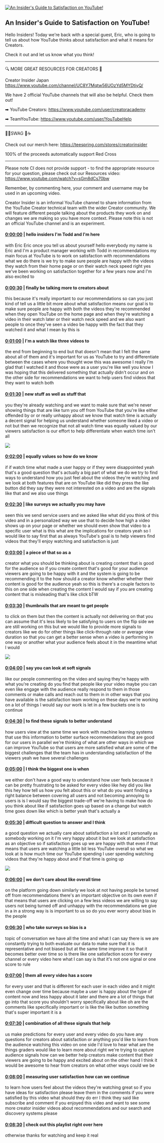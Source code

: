 [![An Insider's Guide to Satisfaction on YouTube!](https://i.ytimg.com/vi/vFs6rGS4JKs/maxresdefault.jpg)](https://www.youtube.com/watch?v=vFs6rGS4JKs)

## An Insider's Guide to Satisfaction on YouTube!

Hello Insiders! Today we're back with a special guest, Eric, who is going to tell us about how YouTube thinks about satisfaction and what it means for Creators.



Check it out and let us know what you think!

-------------------------------------------



🔍 MORE GREAT RESOURCES FOR CREATORS 🔎



Creator Insider Japan https://www.youtube.com/channel/UC8Y7Mqtw56UOzYd5MYDtiyQ/



We have 2 official YouTube channels that will also be helpful. Check them out! 



➡ YouTube Creators: https://www.youtube.com/user/creatoracademy



➡ TeamYouTube: https://www.youtube.com/user/YouTubeHelp



-------------------------------------------



👕👚SWAG 🎽☕



Check out our merch here: https://teespring.com/stores/creatorinsider



100% of the proceeds automatically support Red Cross



-------------------------------------------

Please note CI does not provide support - to find the appropriate resource for your question, please check out our Resources video: https://www.youtube.com/watch?v=sGm8dCs70bw



Remember, by commenting here, your comment and username may be used in an upcoming video.



Creator Insider is an informal YouTube channel to share information from the YouTube Creator technical team with the wider Creator community. We will feature different people talking about the products they work on and changes we are making so you have more context. Please note this is not an official YouTube channel and is an experiment.



#### [0:00:00](https://www.youtube.com/watch?v=vFs6rGS4JKs&t=0) |  hello insiders I'm Todd and I'm here

with Eric Eric once you tell us about yourself hello everybody my name is Eric and I'm a product manager working with Todd in recommendations my main focus at YouTube is to work on satisfaction with recommendations what we do there is we try to make sure people are happy with the videos they watch from their home page or on their watch neck speed right yes we've been working on satisfaction together for a few years now and I'm also excited to  

#### [0:00:30](https://www.youtube.com/watch?v=vFs6rGS4JKs&t=30) |  finally be talking more to creators about

this because it's really important to our recommendations so can you just kind of tell us a little bit more about what satisfaction means our goal is to make sure people are happy with both the videos they're recommended when they open YouTube on the home page and when they're watching a video in their watch later or their watch neck speed and we also want people to once they've seen a video be happy with the fact that they watched it and what I mean by this is  

#### [0:01:00](https://www.youtube.com/watch?v=vFs6rGS4JKs&t=60) |  I'm a watch like three videos to

the end from beginning to end but that doesn't mean that I felt the same about all of them and it's important for us as YouTube to try and differentiate between the cases where you thought wow this was awesome I really I'm glad that I watched it and those were as a user you're like well you know I was hoping that this delivered something that actually didn't occur and on the other side for recommendations we want to help users find videos that they want to watch both  

#### [0:01:30](https://www.youtube.com/watch?v=vFs6rGS4JKs&t=90) |  new stuff as well as stuff that

you they're already watching and we want to make sure that we're never showing things that are like turn you off from YouTube that you're like either offended by or or really unhappy about we know that watch time is actually a decent signal for helping us understand whether someone liked a video or not but then we recognize that not all watch time was equally valued by our viewers satisfaction is our effort to help differentiate when watch time isn't all  

![](https://i.ytimg.com/vi/vFs6rGS4JKs/maxres1.jpg)



#### [0:02:00](https://www.youtube.com/watch?v=vFs6rGS4JKs&t=120) |  equally values so how do we know

if if watch time what made a user happy or if they were disappointed yeah that's a good question that's actually a big part of what we do we try to find ways to understand how you just feel about the videos they're watching and we look at both features that are on YouTube like did they press the like button did they say they were not interested on a video and are the signals like that and we also use things  

#### [0:02:30](https://www.youtube.com/watch?v=vFs6rGS4JKs&t=150) |  like surveys we actually you may have

seen this we send service users and we asked like what did you think of this video and in a personalized way we use that to decide how high a video shows up on your page or whether we should even show that video to a specific user what is this what are the implications for creators yeah so I would like to say first that as always YouTube's goal is to help viewers find videos that they'll enjoy watching and satisfaction is just  

#### [0:03:00](https://www.youtube.com/watch?v=vFs6rGS4JKs&t=180) |  a piece of that so as a

creator what you should be thinking about is creating content that is good for the audience so if you create content that's good for your audience viewers are going to be happy with it and the system is going to be recommending it to the how should a creator know whether whether their content is good for the audience yeah so this is there's a couple factors to this on one side when creating the content I would say if you are creating content that is misleading that's like click bTW  

#### [0:03:30](https://www.youtube.com/watch?v=vFs6rGS4JKs&t=210) |  thumbnails that are meant to get people

to click on them but then the content is actually not delivering on that you can assume that it's less likely to be satisfying to users on the flip side we are still working on this but we would like to provide more signals to creators like we do for other things like click-through rate or average view duration so that you can get a better sense when a video is performing in one way or another what your audience feels about it in the meantime what I would  

![](https://i.ytimg.com/vi/vFs6rGS4JKs/maxres2.jpg)



#### [0:04:00](https://www.youtube.com/watch?v=vFs6rGS4JKs&t=240) |  say you can look at soft signals

like our people commenting on the video and saying they're happy with what you're creating do you find that people like your video maybe you can even like engage with the audience really respond to them in those comments or make calls and reach out to them in in other ways that you have available is the satisfaction team working on these days we're working on a lot of things I would say our work is let in a few buckets one is to continue  

#### [0:04:30](https://www.youtube.com/watch?v=vFs6rGS4JKs&t=270) |  to find these signals to better understand

how users view at the same time we work with machine learning systems that use this information to better surface recommendations that are good for our users in parallel we're thinking of what are other ways in which we can improve YouTube so that users are more satisfied what are some of the biggest challenges that the team has in understanding satisfaction of the viewers yeah we have several challenges  

#### [0:05:00](https://www.youtube.com/watch?v=vFs6rGS4JKs&t=300) |  I think the biggest one is when

we either don't have a good way to understand how user feels because it can be pretty frustrating to be asked for every video like hey did you like this hey how tell us how you felt about this or what do you want finding a right balance between covering all users and not becoming annoying to users is is I would say the biggest trade-off we're having to make how do you think about like if satisfaction goes up based on a change but watch time goes down like which is better yeah that's actually a  

#### [0:05:30](https://www.youtube.com/watch?v=vFs6rGS4JKs&t=330) |  difficult question to answer and I think

a good question we actually care about satisfaction a lot and I personally as somebody working on it I'm very happy about it but we look at satisfaction as an objective so if satisfaction goes up we are happy with that even if that means that users are watching a little bit less YouTube overall so what we look at is how much time our YouTube spending I user spending watching videos that they're happy about and if that time is going up  

![](https://i.ytimg.com/vi/vFs6rGS4JKs/maxres3.jpg)



#### [0:06:00](https://www.youtube.com/watch?v=vFs6rGS4JKs&t=360) |  we don't care about like overall time

on the platform going down similarly we look at not having people be turned off from recommendations there's an important objective on its own even if that means that users are clicking on a few less videos we are willing to say users not being turned off and unhappy with the recommendations we give in a in a strong way is is important to us so do you ever worry about bias in the people  

#### [0:06:30](https://www.youtube.com/watch?v=vFs6rGS4JKs&t=390) |  who take surveys so bias is a

topic of conversation we have all the time and what I can say there is we are constantly trying to both evaluate our data to make sure that it is representative and not biased but at the same time improve it so that it becomes better over time so is there like one satisfaction score for every channel or every video here what I can say is that it's not one signal or one score to rule  

#### [0:07:00](https://www.youtube.com/watch?v=vFs6rGS4JKs&t=420) |  them all every video has a score

for every user and that is different for each user in each video and it might even change over time because maybe a user is happy about the type of content now and less happy about it later and there are a lot of things that go into that score you shouldn't worry specifically about like oh are the comments like specifically important or is like the like button something that's super important it is a  

#### [0:07:30](https://www.youtube.com/watch?v=vFs6rGS4JKs&t=450) |  combination of all these signals that help

us make predictions for every user and every video do you have any questions for creators about satisfaction or anything you'd like to learn from the audience watching this video on one side I'd love to hear what are the things graders would like to learn more about right we're trying to capture audience signals how can we better help creators make content that their viewers are going to be happy and excited about on the other hand I think it would be awesome to hear from creators on what other ways could we be  

#### [0:08:00](https://www.youtube.com/watch?v=vFs6rGS4JKs&t=480) |  measuring user satisfaction how can we continue

to learn how users feel about the videos they're watching great so if you have ideas for satisfaction please leave them in the comments if you were satisfied by this video what should they do err I think they said like subscribe and comment if you enjoyed this video and want to see some more creator insider videos about recommendations and our search and discovery systems please  

#### [0:08:30](https://www.youtube.com/watch?v=vFs6rGS4JKs&t=510) |  check out this playlist right over here

otherwise thanks for watching and keep it real  